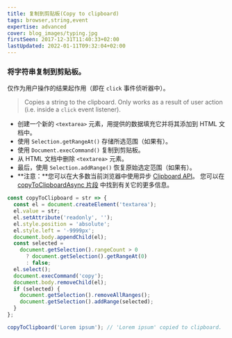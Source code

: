 ```yaml
---
title: 复制到剪贴板(Copy to clipboard)
tags: browser,string,event
expertise: advanced
cover: blog_images/typing.jpg
firstSeen: 2017-12-31T11:40:33+02:00
lastUpdated: 2022-01-11T09:32:04+02:00
---
```


### 将字符串复制到剪贴板。
仅作为用户操作的结果起作用（即在 `click` 事件侦听器中）。

> Copies a string to the clipboard.
> Only works as a result of user action (i.e. inside a `click` event listener).

- 创建一个新的 `<textarea>` 元素，用提供的数据填充它并将其添加到 HTML 文档中。
- 使用 `Selection.getRangeAt()` 存储所选范围（如果有）。
- 使用 `Document.execCommand()` 复制到剪贴板。
- 从 HTML 文档中删除 `<textarea>` 元素。
- 最后，使用 `Selection.addRange()` 恢复原始选定范围（如果有）。
- **注意：**您可以在大多数当前浏览器中使用异步 [Clipboard API](https://developer.mozilla.org/en-US/docs/Web/API/Clipboard_API)。 您可以在 [copyToClipboardAsync 片段](/js/s/copy-to-clipboard-async) 中找到有关它的更多信息。

```js
const copyToClipboard = str => {
  const el = document.createElement('textarea');
  el.value = str;
  el.setAttribute('readonly', '');
  el.style.position = 'absolute';
  el.style.left = '-9999px';
  document.body.appendChild(el);
  const selected =
    document.getSelection().rangeCount > 0
      ? document.getSelection().getRangeAt(0)
      : false;
  el.select();
  document.execCommand('copy');
  document.body.removeChild(el);
  if (selected) {
    document.getSelection().removeAllRanges();
    document.getSelection().addRange(selected);
  }
};
```

```js
copyToClipboard('Lorem ipsum'); // 'Lorem ipsum' copied to clipboard.
```
